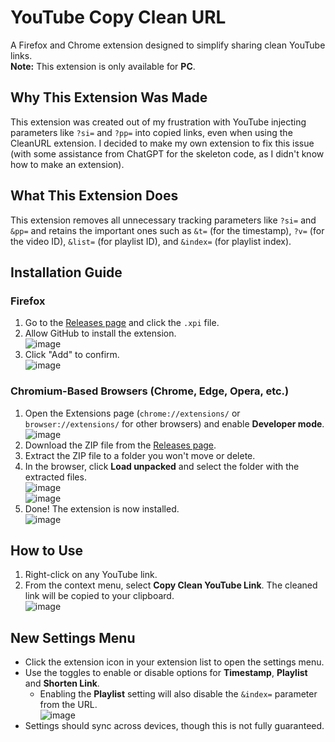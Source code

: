 # YouTube Copy Clean URL

A Firefox and Chrome extension designed to simplify sharing clean YouTube links.  
**Note:** This extension is only available for **PC**.

## Why This Extension Was Made

This extension was created out of my frustration with YouTube injecting parameters like `?si=` and `?pp=` into copied links, even when using the CleanURL extension. I decided to make my own extension to fix this issue (with some assistance from ChatGPT for the skeleton code, as I didn't know how to make an extension).

## What This Extension Does

This extension removes all unnecessary tracking parameters like `?si=` and `&pp=` and retains the important ones such as `&t=` (for the timestamp), `?v=` (for the video ID), `&list=` (for playlist ID), and `&index=` (for playlist index).

## Installation Guide

### Firefox

1. Go to the [Releases page](https://github.com/RaspberryKitty1/Youtube-Copy-Clean-Url/releases) and click the `.xpi` file.
2. Allow GitHub to install the extension.  
   ![image](https://github.com/user-attachments/assets/97145067-c370-4d1f-b87d-2ee8c0189c24)
3. Click "Add" to confirm.  
   ![image](https://github.com/user-attachments/assets/59f32b9f-9443-4cc4-a76d-b732bf893b7e)

### Chromium-Based Browsers (Chrome, Edge, Opera, etc.)

1. Open the Extensions page (`chrome://extensions/` or `browser://extensions/` for other browsers) and enable **Developer mode**.  
   ![image](https://github.com/user-attachments/assets/c53c8b31-ecb9-4605-943b-f604028d83b3)
2. Download the ZIP file from the [Releases page](https://github.com/RaspberryKitty1/Youtube-Copy-Clean-Url/releases).
3. Extract the ZIP file to a folder you won't move or delete.
4. In the browser, click **Load unpacked** and select the folder with the extracted files.  
   ![image](https://github.com/user-attachments/assets/376682ed-92ed-4b9c-bf77-7694f40ae7ca)  
   ![image](https://github.com/user-attachments/assets/33fc4ede-0d73-4775-be09-629506f3933e)
5. Done! The extension is now installed.  
   ![image](https://github.com/user-attachments/assets/5eb362e1-209d-4a1d-aaa9-9d40a924f587)

## How to Use

1. Right-click on any YouTube link.
2. From the context menu, select **Copy Clean YouTube Link**. The cleaned link will be copied to your clipboard.  
   ![image](https://github.com/user-attachments/assets/8339cfc3-e814-4e90-8097-e0f04214ee30)

## New Settings Menu

- Click the extension icon in your extension list to open the settings menu.
- Use the toggles to enable or disable options for **Timestamp**, **Playlist** and **Shorten Link**.
   - Enabling the **Playlist** setting will also disable the `&index=` parameter from the URL.  
   ![image](https://github.com/user-attachments/assets/fe20aaa8-10a3-403b-872d-0a8d0a570a82)
- Settings should sync across devices, though this is not fully guaranteed.
